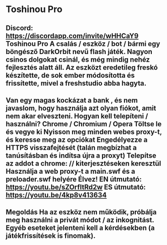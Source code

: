 ﻿Toshinou Pro
==========
Discord: https://discordapp.com/invite/wHHCaY9
Toshinou Pro A csalás / eszköz / bot / bármi egy böngésző DarkOrbit nevű flash játék.
Nagyon csinos dolgokat csinál, és még mindig nehéz fejlesztés alatt áll. Az eszközt eredetileg freskó készítette,
de sok ember módosította és frissítette, mivel a freshstudio abba hagyta.
----------
Van egy magas kockázat a bank , és nem javaslom, hogy használja azt olyan fiókot, amit nem akar elveszteni.
Hogyan kell telepíteni / használni? Chrome / Chromium / Opera Töltse le és vegye ki Nyisson meg minden webes proxy-t,
és keresse meg az opciókat Engedélyezze a HTTPS visszafejtését (talán megbízhat a tanúsításban és indítsa újra a proxyt) Telepítse az addot a chrome: // kiterjesztéseken keresztül Használja a web proxy-t a main.swf és a preloader.swf helyére Élvez!
EN útmutató: https://youtu.be/sZOrfItRd2w
ES útmutató: https://youtu.be/4kp8v413634
----------

Megoldás Ha az eszköz nem működik, próbálja meg használni a privát módot / az inkognitást. Egyéb eseteket jelenteni kell a kérdésekben (a játékfrissítések is finomak).
----------